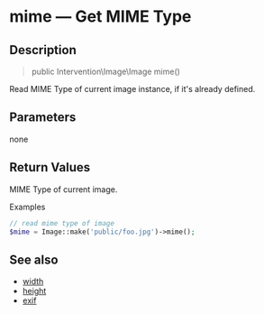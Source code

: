 # mime — Get MIME Type

## Description

> public Intervention\Image\Image mime()

Read MIME Type of current image instance, if it's already defined.

## Parameters

none

## Return Values
MIME Type of current image.

Examples

```php
// read mime type of image
$mime = Image::make('public/foo.jpg')->mime();
```

## See also

- [width](/api/width)
- [height](/api/height)
- [exif](/api/exif)

